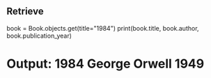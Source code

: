 ## Retrieve
book = Book.objects.get(title="1984")
print(book.title, book.author, book.publication_year)
# Output: 1984 George Orwell 1949
